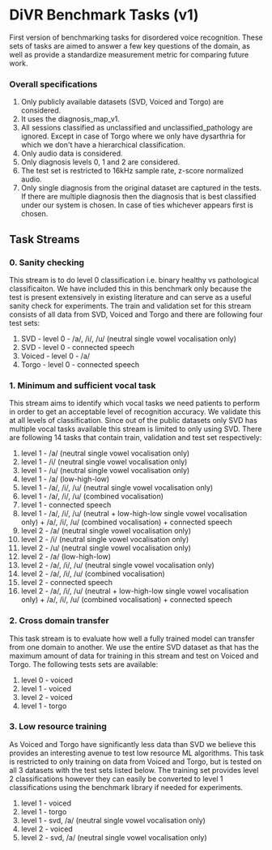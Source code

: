 # DiVR Benchmark Tasks (v1)

First version of benchmarking tasks for disordered voice recognition. These sets of tasks are aimed to answer a few key questions of the domain, as well as provide a standardize measurement metric for comparing future work.

### Overall specifications

1. Only publicly available datasets (SVD, Voiced and Torgo) are considered.
2. It uses the diagnosis_map_v1.
3. All sessions classified as unclassified and unclassified_pathology are ignored. Except in case of Torgo where we only have dysarthria for which we don't have a hierarchical classification.
4. Only audio data is considered.
5. Only diagnosis levels 0, 1 and 2 are considered.
6. The test set is restricted to 16kHz sample rate, z-score normalized audio.
7. Only single diagnosis from the original dataset are captured in the tests. If there are multiple diagnosis then the diagnosis that is best classified under our system is chosen. In case of ties whichever appears first is chosen.

## Task Streams

### 0. Sanity checking

This stream is to do level 0 classification i.e. binary healthy vs pathological classificaiton. We have included this in this benchmark only because the test is present extensively in existing literature and can serve as a useful sanity check for experiments. The train and validation set for this stream consists of all data from SVD, Voiced and Torgo and there are following four test sets:

1. SVD - level 0 - /a/, /i/, /u/ (neutral single vowel vocalisation only)
2. SVD - level 0 - connected speech
3. Voiced - level 0 - /a/
4. Torgo - level 0 - connected speech

### 1. Minimum and sufficient vocal task

This stream aims to identify which vocal tasks we need patients to perform in order to get an acceptable level of recognition accuracy. We validate this at all levels of classification. Since out of the public datasets only SVD has multiple vocal tasks available this stream is limited to only using SVD. There are following 14 tasks that contain train, validation and test set respectively:

1. level 1 - /a/ (neutral single vowel vocalisation only)
2. level 1 - /i/ (neutral single vowel vocalisation only)
3. level 1 - /u/ (neutral single vowel vocalisation only)
4. level 1 - /a/ (low-high-low)
5. level 1 - /a/, /i/, /u/ (neutral single vowel vocalisation only)
6. level 1 - /a/, /i/, /u/ (combined vocalisation)
7. level 1 - connected speech
8. level 1 - /a/, /i/, /u/ (neutral + low-high-low single vowel vocalisation only) + /a/, /i/, /u/ (combined vocalisation) + connected speech
9. level 2 - /a/ (neutral single vowel vocalisation only)
10. level 2 - /i/ (neutral single vowel vocalisation only)
11. level 2 - /u/ (neutral single vowel vocalisation only)
12. level 2 - /a/ (low-high-low)
13. level 2 - /a/, /i/, /u/ (neutral single vowel vocalisation only)
14. level 2 - /a/, /i/, /u/ (combined vocalisation)
15. level 2 - connected speech
16. level 2 - /a/, /i/, /u/ (neutral + low-high-low single vowel vocalisation only) + /a/, /i/, /u/ (combined vocalisation) + connected speech

### 2. Cross domain transfer

This task stream is to evaluate how well a fully trained model can transfer from one domain to another. We use the entire SVD dataset as that has the maximum amount of data for training in this stream and test on Voiced and Torgo. The following tests sets are available:

1. level 0 - voiced
2. level 1 - voiced
3. level 2 - voiced
4. level 1 - torgo

### 3. Low resource training

As Voiced and Torgo have significantly less data than SVD we believe this provides an interesting avenue to test low resource ML algorithms. This task is restricted to only training on data from Voiced and Torgo, but is tested on all 3 datasets with the test sets listed below. The training set provides level 2 classifications however they can easily be converted to level 1 classifications using the benchmark library if needed for experiments.

1. level 1 - voiced
2. level 1 - torgo
3. level 1 - svd, /a/ (neutral single vowel vocalisation only)
4. level 2 - voiced
5. level 2 - svd, /a/ (neutral single vowel vocalisation only)
